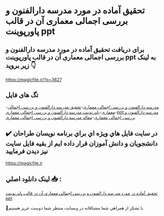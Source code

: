 # تحقیق آماده در مورد مدرسه دارالفنون و بررسی اجمالی معماری آن در قالب پاورپوینت ppt

## برای دریافت تحقیق آماده در مورد مدرسه دارالفنون و بررسی اجمالی معماری آن در قالب پاورپوینت ppt به لینک زیر بروید 👇

https://magicfile.ir/?p=3627
 
## تگ های فایل

-[مدرسه دارالفنون و بررسی اجمالی معماری](https://magicfile.ir/product/%d9%85%d8%af%d8%b1%d8%b3%d9%87-%d8%af%d8%a7%d8%b1%d8%a7%d9%84%d9%81%d9%86%d9%88%d9%86-%d9%88-%d8%a8%d8%b1%d8%b1%d8%b3%db%8c-%d8%a7%d8%ac%d9%85%d8%a7%d9%84%db%8c-%d9%85%d8%b9%d9%85%d8%a7%d8%b1%db%8c-%d9%be%d8%a7%d9%88%d8%b1%d9%be%d9%88%db%8c%d9%86%d8%aa/)-[تحقیق مدرسه دارالفنون و بررسی اجمالی معماری](https://magicfile.ir/product/%d9%85%d8%af%d8%b1%d8%b3%d9%87-%d8%af%d8%a7%d8%b1%d8%a7%d9%84%d9%81%d9%86%d9%88%d9%86-%d9%88-%d8%a8%d8%b1%d8%b1%d8%b3%db%8c-%d8%a7%d8%ac%d9%85%d8%a7%d9%84%db%8c-%d9%85%d8%b9%d9%85%d8%a7%d8%b1%db%8c-%d9%be%d8%a7%d9%88%d8%b1%d9%be%d9%88%db%8c%d9%86%d8%aa/)-[پاورپوینت مدرسه دارالفنون و بررسی اجمالی معماری](https://magicfile.ir/product/%d9%85%d8%af%d8%b1%d8%b3%d9%87-%d8%af%d8%a7%d8%b1%d8%a7%d9%84%d9%81%d9%86%d9%88%d9%86-%d9%88-%d8%a8%d8%b1%d8%b1%d8%b3%db%8c-%d8%a7%d8%ac%d9%85%d8%a7%d9%84%db%8c-%d9%85%d8%b9%d9%85%d8%a7%d8%b1%db%8c-%d9%be%d8%a7%d9%88%d8%b1%d9%be%d9%88%db%8c%d9%86%d8%aa/)-[ppt مدرسه دارالفنون و بررسی اجمالی معماری](https://magicfile.ir/product/%d9%85%d8%af%d8%b1%d8%b3%d9%87-%d8%af%d8%a7%d8%b1%d8%a7%d9%84%d9%81%d9%86%d9%88%d9%86-%d9%88-%d8%a8%d8%b1%d8%b1%d8%b3%db%8c-%d8%a7%d8%ac%d9%85%d8%a7%d9%84%db%8c-%d9%85%d8%b9%d9%85%d8%a7%d8%b1%db%8c-%d9%be%d8%a7%d9%88%d8%b1%d9%be%d9%88%db%8c%d9%86%d8%aa/)-[مقاله مدرسه دارالفنون و بررسی اجمالی معماری](https://magicfile.ir/product/%d9%85%d8%af%d8%b1%d8%b3%d9%87-%d8%af%d8%a7%d8%b1%d8%a7%d9%84%d9%81%d9%86%d9%88%d9%86-%d9%88-%d8%a8%d8%b1%d8%b1%d8%b3%db%8c-%d8%a7%d8%ac%d9%85%d8%a7%d9%84%db%8c-%d9%85%d8%b9%d9%85%d8%a7%d8%b1%db%8c-%d9%be%d8%a7%d9%88%d8%b1%d9%be%d9%88%db%8c%d9%86%d8%aa/)

## ✔️ در سايت فايل هاي ويژه اي براي برنامه نويسان طراحان دانشجويان و دانش آموزان قرار داده ايم از بقيه فايل سايت نيز ديدن فرماييد

https://magicfile.ir


## لينک دانلود اصلي 📥 :

[تحقیق آماده در مورد مدرسه دارالفنون و بررسی اجمالی معماری آن در قالب پاورپوینت ppt](https://magicfile.ir/product/%d9%85%d8%af%d8%b1%d8%b3%d9%87-%d8%af%d8%a7%d8%b1%d8%a7%d9%84%d9%81%d9%86%d9%88%d9%86-%d9%88-%d8%a8%d8%b1%d8%b1%d8%b3%db%8c-%d8%a7%d8%ac%d9%85%d8%a7%d9%84%db%8c-%d9%85%d8%b9%d9%85%d8%a7%d8%b1%db%8c-%d9%be%d8%a7%d9%88%d8%b1%d9%be%d9%88%db%8c%d9%86%d8%aa/) 


🙏با تشکر از همراهي شما مشتاقانه در وبسایت منتظر شما دوست عزیز هستیم

